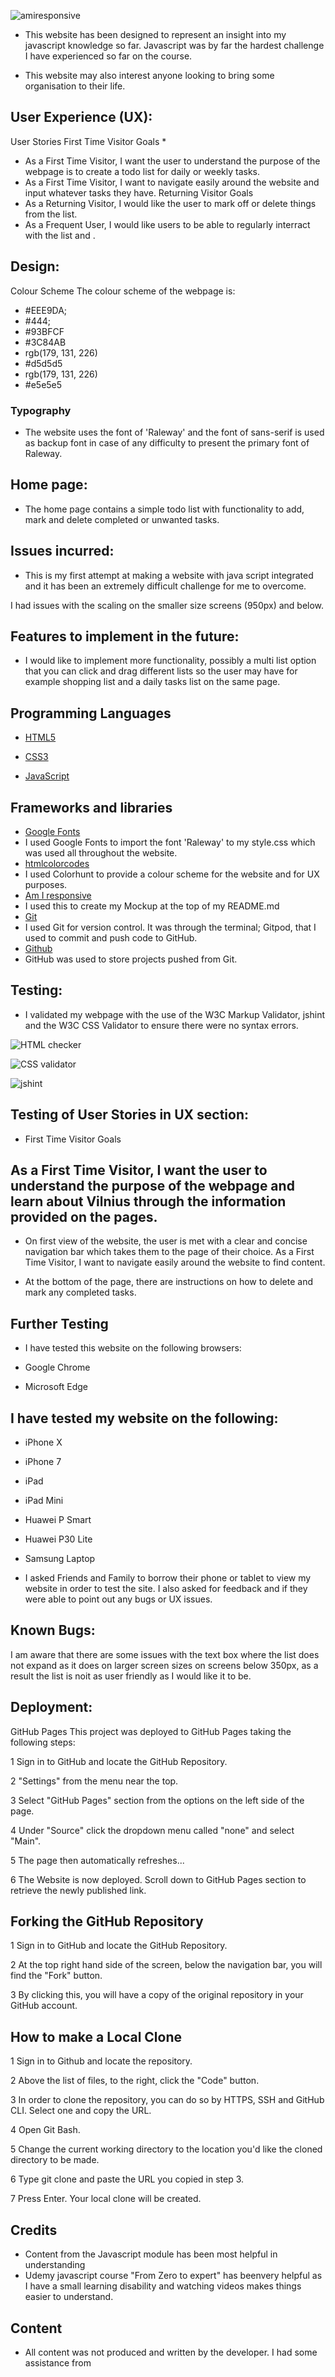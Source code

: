 
![amiresponsive](https://user-images.githubusercontent.com/105204182/218470079-7179dd4c-8579-4734-823c-8882a9dea320.png)


* This website has been designed to represent an insight into my javascript knowledge so far. Javascript was by far the hardest challenge I have experienced so far on the course. 

* This website may also interest anyone looking to bring some organisation to their life.

## User Experience (UX):

User Stories
First Time Visitor Goals
* 
* As a First Time Visitor, I want the user to understand the purpose of the webpage is to create a todo list for daily or weekly tasks.
* As a First Time Visitor, I want to navigate easily around the website and input whatever tasks they have.
Returning Visitor Goals
* As a Returning Visitor, I would like the user to mark off or delete things from the list.
* As a Frequent User, I would like users to be able to regularly interract with the list and .

## Design:

Colour Scheme
The colour scheme of the webpage is:


* #EEE9DA;
* #444;
* #93BFCF
* #3C84AB
* rgb(179, 131, 226)
* #d5d5d5
* rgb(179, 131, 226)
* #e5e5e5

### Typography
* The website uses the font of 'Raleway' and the font of sans-serif is used as backup font in case of any difficulty to present the primary font of Raleway.


## Home page:
* The home page contains a simple todo list with functionality to add, mark and delete completed or unwanted tasks.

## Issues incurred:

* This is my first attempt at making a website with java script integrated and it has been an extremely difficult challenge for me to overcome. 

I had issues with the scaling on the smaller size screens (950px) and below.

## Features to implement in the future:

* I would like to implement more functionality, possibly a multi list option that you can click and drag different lists so the user may have for example shopping list and a daily tasks list on the same page.


## Programming Languages
* [HTML5](https://en.wikipedia.org/wiki/HTML5)

* [CSS3](https://en.wikipedia.org/wiki/CSS)

* [JavaScript](https://en.wikipedia.org/wiki/JavaScript)

## Frameworks and libraries

* [Google Fonts](https://fonts.google.com/)
* I used Google Fonts to import the font 'Raleway' to my style.css which was used all throughout the website.
* [htmlcolorcodes](https://colorhunt.co/)
* I used Colorhunt to provide a colour scheme for the website and for UX purposes.
* [Am I responsive](https://ui.dev/amiresponsive?url=https://craigmcguirk.github.io/Vilnius-Lithuania/index.html)
* I used this to create my Mockup at the top of my README.md
* [Git](https://git-scm.com/)
* I used Git for version control. It was through the terminal; Gitpod, that I used to commit and push code to GitHub.
* [Github](https://github.com/)
* GitHub was used to store projects pushed from Git.

## Testing:

* I validated my webpage with the use of the W3C Markup Validator, jshint and the W3C CSS Validator to ensure there were no syntax errors.

![HTML checker](https://user-images.githubusercontent.com/105204182/218470642-ddd0c80f-de7e-4b1e-8ca7-b82bb81c7fb9.png)

![CSS validator](https://user-images.githubusercontent.com/105204182/218470514-fc76f3f4-77c7-42bb-ad3c-15410687c076.png)

![jshint](https://user-images.githubusercontent.com/105204182/218470768-d6a8b5b9-4fe2-4f90-b06f-ef5b3b6128c7.png)


## Testing of User Stories in UX section:
* First Time Visitor Goals

## As a First Time Visitor, I want the user to understand the purpose of the webpage and learn about Vilnius through the information provided on the pages.

* On first view of the website, the user is met with a clear and concise navigation bar which takes them to the page of their choice.
As a First Time Visitor, I want to navigate easily around the website to find content.

* At the bottom of the page, there are instructions on how to delete and mark any completed tasks.

## Further Testing
* I have tested this website on the following browsers:

* Google Chrome
* Microsoft Edge

## I have tested my website on the following:

* iPhone X
* iPhone 7
* iPad
* iPad Mini
* Huawei P Smart
* Huawei P30 Lite
* Samsung Laptop


* I asked Friends and Family to borrow their phone or tablet to view my website in order to test the site. I also asked for feedback and if they were able to point out any bugs or UX issues.

## Known Bugs:

I am aware that there are some issues with the text box where the list does not expand as it does on larger screen sizes on screens below 350px, as a result the list is noit as user friendly as I would like it to be. 

## Deployment:
GitHub Pages
This project was deployed to GitHub Pages taking the following steps:

1 Sign in to GitHub and locate the GitHub Repository.

2  "Settings" from the menu near the top.

3 Select "GitHub Pages" section from the options on the left side of the page.

4 Under "Source" click the dropdown menu called "none" and select "Main".

5 The page then automatically refreshes...

6 The Website is now deployed. Scroll down to GitHub Pages section to retrieve the newly published link.

## Forking the GitHub Repository
1 Sign in to GitHub and locate the GitHub Repository.

2 At the top right hand side of the screen, below the navigation bar, you will find the "Fork" button.

3 By clicking this, you will have a copy of the original repository in your GitHub account.

## How to make a Local Clone
1 Sign in to Github and locate the repository.

2 Above the list of files, to the right, click the "Code" button.

3 In order to clone the repository, you can do so by HTTPS, SSH and GitHub CLI. Select one and copy the URL.

4 Open Git Bash.

5 Change the current working directory to the location you'd like the cloned directory to be made.

6 Type git clone and paste the URL you copied in step 3.

7 Press Enter. Your local clone will be created.

## Credits
* Content from the Javascript module has been most helpful in understanding 
* Udemy javascript course "From Zero to expert" has beenvery helpful as I have a small learning disability and watching videos makes things easier to understand. 

## Content
* All content was not produced and written by the developer. I had some assistance from 


